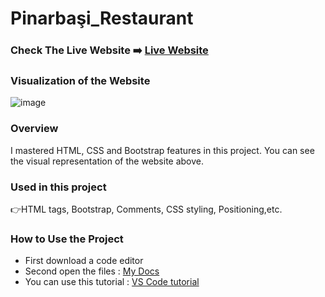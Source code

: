 # Pinarbaşi_Restaurant

### Check The Live Website ➡️ [Live Website](https://sekunev.github.io/Projects/25_Bootstrap-Web-Page/)

### Visualization of the Website

![image](https://github.com/Sekunev/Bootstrap-Web-Page/blob/main/Animation.gif)

### Overview

I mastered HTML, CSS and Bootstrap features in this project. You can see the visual representation of the website above.

### Used in this project

👉HTML tags, Bootstrap, Comments, CSS styling, Positioning,etc.

### How to Use the Project

- First download a code editor
- Second open the files : [My Docs](https://github.com/Sekunev/Projects/tree/main/25_Bootstrap-Web-Page)
- You can use this tutorial : [VS Code tutorial](https://www.youtube.com/watch?v=fJEbVCrEMSE)
